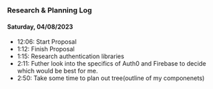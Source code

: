 ### Research & Planning Log
#### Saturday, 04/08/2023
* 12:06: Start Proposal
* 1:12: Finish Proposal
* 1:15: Research authentication libraries
* 2:11: Futher look into the specifics of Auth0 and Firebase to decide which would be best for me. 
* 2:50: Take some time to plan out tree(outline of my componenets)